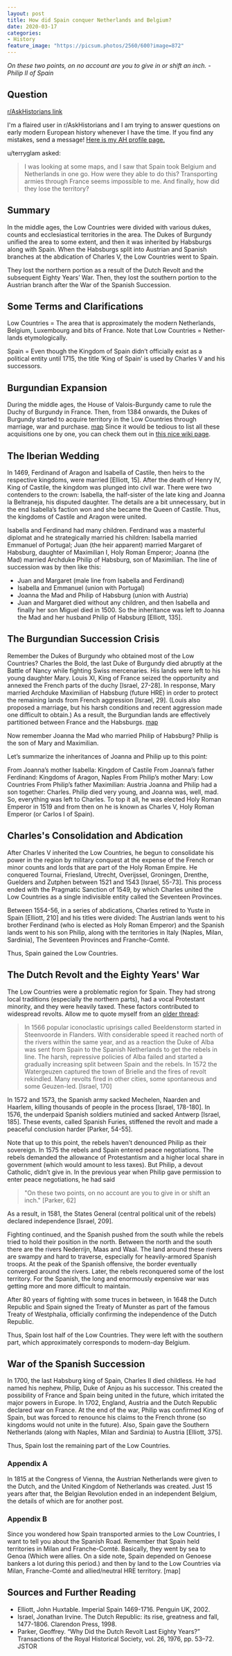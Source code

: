 ```yaml
---
layout: post
title: How did Spain conquer Netherlands and Belgium?
date: 2020-03-17
categories:
- History
feature_image: "https://picsum.photos/2560/600?image=872"
---
```


*On these two points, on no account are you to give in or shift an inch. -Philip II of Spain*

## Question

[r/AskHistorians link](https://www.reddit.com/r/AskHistorians/comments/7mgax7/how_could_spain_conquer_and_lost_netherlands_and/druu7h7/)

I'm a flaired user in r/AskHistorians and I am trying to answer questions on early modern European history whenever I have the time. If you find any mistakes, send a message! [Here is my AH profile page.](https://www.reddit.com/r/AskHistorians/wiki/profiles/ekinda)

u/terryglam asked:

> I was looking at some maps, and I saw that Spain took Belgium and Netherlands in one go. How were they able to do this? Transporting armies through France seems impossible to me. And finally, how did they lose the territory?

## Summary

In the middle ages, the Low Countries were divided with various dukes, counts and ecclesiastical territories in the area. The Dukes of Burgundy unified the area to some extent, and then it was inherited by Habsburgs along with Spain. When the Habsburgs split into Austrian and Spanish branches at the abdication of Charles V, the Low Countries went to Spain.

They lost the northern portion as a result of the Dutch Revolt and the subsequent Eighty Years’ War. Then, they lost the southern portion to the Austrian branch after the War of the Spanish Succession.

## Some Terms and Clarifications

Low Countries = The area that is approximately the modern Netherlands, Belgium, Luxembourg and bits of France. Note that Low Countries = Nether-lands etymologically.

Spain = Even though the Kingdom of Spain didn’t officially exist as a political entity until 1715, the title ‘King of Spain’ is used by Charles V and his successors.

## Burgundian Expansion

During the middle ages, the House of Valois-Burgundy came to rule the Duchy of Burgundy in France. Then, from 1384 onwards, the Dukes of Burgundy started to acquire territory in the Low Countries through marriage, war and purchase. [map](https://i.pinimg.com/originals/6a/56/a7/6a56a7af963d143361ea14b540981f55.jpg) Since it would be tedious to list all these acquisitions one by one, you can check them out in [this nice wiki page](https://en.wikipedia.org/wiki/Burgundian_inheritance_in_the_Low_Countries).

## The Iberian Wedding

In 1469, Ferdinand of Aragon and Isabella of Castile, then heirs to the respective kingdoms, were married [Elliott, 15]. After the death of Henry IV, King of Castile, the kingdom was plunged into civil war. There were two contenders to the crown: Isabella, the half-sister of the late king and Joanna la Beltraneja, his disputed daughter. The details are a bit unnecessary, but in the end Isabella’s faction won and she became the Queen of Castile. Thus, the kingdoms of Castile and Aragon were united.

Isabella and Ferdinand had many children. Ferdinand was a masterful diplomat and he strategically married his children: Isabella married Emmanuel of Portugal; Juan (the heir apparent) married Margaret of Habsburg, daughter of Maximilian I, Holy Roman Emperor; Joanna (the Mad) married Archduke Philip of Habsburg, son of Maximilian. The line of succession was by then like this:

- Juan and Margaret (male line from Isabella and Ferdinand)
- Isabella and Emmanuel (union with Portugal)
- Joanna the Mad and Philip of Habsburg (union with Austria)
- Juan and Margaret died without any children, and then Isabella and finally her son Miguel died in 1500. So the inheritance was left to Joanna the Mad and her husband Philip of Habsburg [Elliott, 135].

## The Burgundian Succession Crisis

Remember the Dukes of Burgundy who obtained most of the Low Countries? Charles the Bold, the last Duke of Burgundy died abruptly at the Battle of Nancy while fighting Swiss mercenaries. His lands were left to his young daughter Mary. Louis XI, King of France seized the opportunity and annexed the French parts of the duchy [Israel, 27-28]. In response, Mary married Archduke Maximilian of Habsburg (future HRE) in order to protect the remaining lands from French aggression [Israel, 29]. (Louis also proposed a marriage, but his harsh conditions and recent aggression made one difficult to obtain.) As a result, the Burgundian lands are effectively partitioned between France and the Habsburgs. [map](http://www.freiburg-madison.de/freiburg_history/images/1386-1517_The_Early_Habsburgs/Burgund_w.jpg)

Now remember Joanna the Mad who married Philip of Habsburg? Philip is the son of Mary and Maximilian.

Let’s summarize the inheritances of Joanna and Philip up to this point:

From Joanna’s mother Isabella: Kingdom of Castile
From Joanna’s father Ferdinand: Kingdoms of Aragon, Naples
From Philip’s mother Mary: Low Countries
From Philip’s father Maximilian: Austria
Joanna and Philip had a son together: Charles. Philip died very young, and Joanna was, well, mad. So, everything was left to Charles. To top it all, he was elected Holy Roman Emperor in 1519 and from then on he is known as Charles V, Holy Roman Emperor (or Carlos I of Spain).

## Charles's Consolidation and Abdication

After Charles V inherited the Low Countries, he begun to consolidate his power in the region by military conquest at the expense of the French or minor counts and lords that are part of the Holy Roman Empire. He conquered Tournai, Friesland, Utrecht, Overijssel, Groningen, Drenthe, Guelders and Zutphen between 1521 and 1543 [Israel, 55-73]. This process ended with the Pragmatic Sanction of 1549, by which Charles united the Low Countries as a single indivisible entity called the Seventeen Provinces.

Between 1554-56, in a series of abdications, Charles retired to Yuste in Spain [Elliott, 210] and his titles were divided: The Austrian lands went to his brother Ferdinand (who is elected as Holy Roman Emperor) and the Spanish lands went to his son Philip, along with the territories in Italy (Naples, Milan, Sardinia), The Seventeen Provinces and Franche-Comté.

Thus, Spain gained the Low Countries.

## The Dutch Revolt and the Eighty Years' War

The Low Countries were a problematic region for Spain. They had strong local traditions (especially the northern parts), had a vocal Protestant minority, and they were heavily taxed. These factors contributed to widespread revolts. Allow me to quote myself from an [older thread](https://www.reddit.com/r/AskHistorians/comments/6aq6j4/what_was_the_religious_composition_of_the_dutch/dovz6fg/):

> In 1566 popular iconoclastic uprisings called Beeldenstorm started in Steenvoorde in Flanders. With considerable speed it reached north of the rivers within the same year, and as a reaction the Duke of Alba was sent from Spain to the Spanish Netherlands to get the rebels in line. The harsh, repressive policies of Alba failed and started a gradually increasing split between Spain and the rebels. In 1572 the Watergeuzen captured the town of Brielle and the fires of revolt rekindled. Many revolts fired in other cities, some spontaneous and some Geuzen-led. [Israel, 170]

In 1572 and 1573, the Spanish army sacked Mechelen, Naarden and Haarlem, killing thousands of people in the process [Israel, 178-180]. In 1576, the underpaid Spanish soldiers mutinied and sacked Antwerp [Israel, 185]. These events, called Spanish Furies, stiffened the revolt and made a peaceful conclusion harder [Parker, 54-55].

Note that up to this point, the rebels haven’t denounced Philip as their sovereign. In 1575 the rebels and Spain entered peace negotiations. The rebels demanded the allowance of Protestantism and a higher local share in government (which would amount to less taxes). But Philip, a devout Catholic, didn’t give in. In the previous year when Philip gave permission to enter peace negotiations, he had said

> "On these two points, on no account are you to give in or shift an inch." [Parker, 62]

As a result, in 1581, the States General (central political unit of the rebels) declared independence [Israel, 209].

Fighting continued, and the Spanish pushed from the south while the rebels tried to hold their position in the north. Between the north and the south there are the rivers Nederrijn, Maas and Waal. The land around these rivers are swampy and hard to traverse, especially for heavily-armored Spanish troops. At the peak of the Spanish offensive, the border eventually converged around the rivers. Later, the rebels reconquered some of the lost territory. For the Spanish, the long and enormously expensive war was getting more and more difficult to maintain.

After 80 years of fighting with some truces in between, in 1648 the Dutch Republic and Spain signed the Treaty of Munster as part of the famous Treaty of Westphalia, officially confirming the independence of the Dutch Republic.

Thus, Spain lost half of the Low Countries. They were left with the southern part, which approximately corresponds to modern-day Belgium.

## War of the Spanish Succession

In 1700, the last Habsburg king of Spain, Charles II died childless. He had named his nephew, Philip, Duke of Anjou as his successor. This created the possibility of France and Spain being united in the future, which irritated the major powers in Europe. In 1702, England, Austria and the Dutch Republic declared war on France. At the end of the war, Philip was confirmed King of Spain, but was forced to renounce his claims to the French throne (so kingdoms would not unite in the future). Also, Spain gave the Southern Netherlands (along with Naples, Milan and Sardinia) to Austria [Elliott, 375].

Thus, Spain lost the remaining part of the Low Countries.

### Appendix A

In 1815 at the Congress of Vienna, the Austrian Netherlands were given to the Dutch, and the United Kingdom of Netherlands was created. Just 15 years after that, the Belgian Revolution ended in an independent Belgium, the details of which are for another post.

### Appendix B

Since you wondered how Spain transported armies to the Low Countries, I want to tell you about the Spanish Road. Remember that Spain held territories in Milan and Franche-Comté. Basically, they went by sea to Genoa (Which were allies. On a side note, Spain depended on Genoese bankers a lot during this period.) and then by land to the Low Countries via Milan, Franche-Comté and allied/neutral HRE territory. [map]

## Sources and Further Reading

- Elliott, John Huxtable. Imperial Spain 1469-1716. Penguin UK, 2002.
- Israel, Jonathan Irvine. The Dutch Republic: its rise, greatness and fall, 1477-1806. Clarendon Press, 1998.
- Parker, Geoffrey. “Why Did the Dutch Revolt Last Eighty Years?” Transactions of the Royal Historical Society, vol. 26, 1976, pp. 53–72. JSTOR
